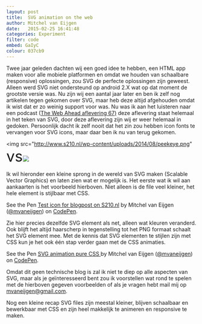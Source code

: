 ```yaml
---
layout: post
title:  SVG animation on the web
author: Mitchel van Eijgen
date:   2015-02-25 16:41:48
categories: Experiment
filter: code
embed: GaIyC
colour: 037cb9
---
```


Twee jaar geleden dachten wij een goed idee te hebben, een HTML app maken voor alle mobiele platformen en omdat we houden van schaalbare (responsive) oplossingen, zou SVG de perfecte oplossingen zijn geweest. Alleen werd SVG niet ondersteund op android 2.X wat op dat moment de grootste versie was. Nu zijn wij een aantal jaar later en ben ik zelf nog artikelen tegen gekomen over SVG, maar heb deze altijd afgehouden omdat ik wist dat er zo weinig support voor was. Nu was ik aan het luisteren naar een podcast (<a href="http://5by5.tv/webahead/67">The Web Ahead aflevering 67)</a> deze aflevering staat helemaal in het teken van SVG, door deze aflevering zijn wij er weer helemaal in gedoken. Persoonlijk dacht ik zelf nooit dat het zin zou hebben icon fonts te vervangen voor SVG icons, maar daar ben ik nu van terug gekomen.

<!--more-->

<img src="http://www.s210.nl/wp-content/uploads/2014/08/peekeye.png" <span style="font-size: 40px;">vs</span><img src="http://www.s210.nl/wp-content/uploads/2014/08/peekeye.svg">


Ik wil hieronder een kleine sprong in de wereld van SVG maken (Scalable Vector Graphics) en laten zien wat er mogelijk is. Het eerste wat ik wil aan aankaarten is het voorbeeld hierboven. Niet alleen is de file veel kleiner, het hele element is stijlbaar met CSS.

<p data-height="268" data-theme-id="0" data-slug-hash="pfoil" data-default-tab="result" data-user="mvaneijgen" class='codepen'>See the Pen <a href='http://codepen.io/mvaneijgen/pen/pfoil/'>Test icon for blogpost on S210.nl</a> by Mitchel van Eijgen (<a href='http://codepen.io/mvaneijgen'>@mvaneijgen</a>) on <a href='http://codepen.io'>CodePen</a>.</p>
<script async src="//assets.codepen.io/assets/embed/ei.js"></script>

Zie hier precies dezelfde SVG element als net, alleen wat kleuren veranderd. Ook blijft het altijd haarscherp in tegenstelling tot het PNG formaat schaalt het SVG element mee. Met de kennis dat SVG elementen te stijlen zijn met CSS kun je het ook één stap verder gaan met de CSS animaties.

<p data-height="268" data-theme-id="0" data-slug-hash="GaIyC" data-default-tab="result" data-user="mvaneijgen" class='codepen'>See the Pen <a href='http://codepen.io/mvaneijgen/pen/GaIyC/'>SVG animation pure CSS </a> by Mitchel van Eijgen (<a href='http://codepen.io/mvaneijgen'>@mvaneijgen</a>) on <a href='http://codepen.io'>CodePen</a>.</p>
<script async src="//assets.codepen.io/assets/embed/ei.js"></script>

Omdat dit geen technische blog is zal ik niet te diep op alle aspecten van SVG, maar als je geïnteresseerd bent zou ik voorstellen wat rond te spelen met de hierboven gegeven voorbeelden of als je vragen hebt mail mij op mvaneijgen@gmail.com.

Nog een kleine recap SVG files zijn meestal kleiner, blijven schaalbaar en bewerkbaar met CSS en zijn heel makkelijk te animeren en responsive te maken.
